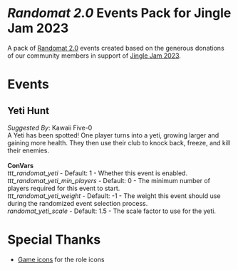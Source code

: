 # _Randomat 2.0_ Events Pack for Jingle Jam 2023
A pack of [Randomat 2.0](https://github.com/Malivil/TTT-Randomat-20) events created based on the generous donations of our community members in support of [Jingle Jam 2023](https://www.jinglejam.co.uk/).

# Events

## Yeti Hunt
_Suggested By_: Kawaii Five-0\
A Yeti has been spotted! One player turns into a yeti, growing larger and gaining more health. They then use their club to knock back, freeze, and kill their enemies.
\
\
**ConVars**
\
_ttt_randomat_yeti_ - Default: 1 - Whether this event is enabled.\
_ttt_randomat_yeti_min_players_ - Default: 0 - The minimum number of players required for this event to start.\
_ttt_randomat_yeti_weight_ - Default: -1 - The weight this event should use during the randomized event selection process.\
_randomat_yeti_scale_ - Default: 1.5 - The scale factor to use for the yeti.


# Special Thanks
- [Game icons](https://game-icons.net/) for the role icons